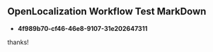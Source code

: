 ## OpenLocalization Workflow Test MarkDown
* **4f989b70-cf46-46e8-9107-31e202647311**
 
thanks!

<!--HONumber=Dec16_HO1-->


